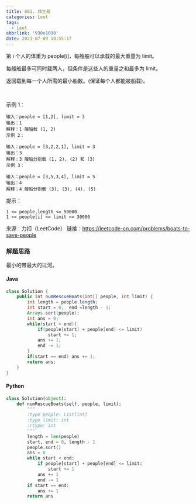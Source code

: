 ```yaml
---
title: 881. 救生艇
categories: Leet
tags:
  - Leet
abbrlink: '930e1090'
date: 2021-07-09 10:55:17
---
```




第 i 个人的体重为 people[i]，每艘船可以承载的最大重量为 limit。

每艘船最多可同时载两人，但条件是这些人的重量之和最多为 limit。

返回载到每一个人所需的最小船数。(保证每个人都能被船载)。

 

示例 1：

    输入：people = [1,2], limit = 3
    输出：1
    解释：1 艘船载 (1, 2)
    示例 2：
    
    输入：people = [3,2,2,1], limit = 3
    输出：3
    解释：3 艘船分别载 (1, 2), (2) 和 (3)
    示例 3：
    
    输入：people = [3,5,3,4], limit = 5
    输出：4
    解释：4 艘船分别载 (3), (3), (4), (5)
提示：
    
    1 <= people.length <= 50000
    1 <= people[i] <= limit <= 30000

来源：力扣（LeetCode）
链接：https://leetcode-cn.com/problems/boats-to-save-people


### 解题思路
最小的带最大的过河。

#### Java
```java
class Solution {
    public int numRescueBoats(int[] people, int limit) {
        int length = people.length;
        int start = 0,  end =length - 1;
        Arrays.sort(people);
        int ans = 0;
        while(start < end){
            if(people[start] + people[end] <= limit)    
                start += 1;
            ans += 1;
            end -= 1;
        }
        if(start == end) ans += 1;
        return ans;
    }
}
```



#### Python
```python
class Solution(object):
    def numRescueBoats(self, people, limit):
        """
        :type people: List[int]
        :type limit: int
        :rtype: int
        """
        length = len(people)
        start, end = 0, length - 1
        people.sort()
        ans = 0
        while start < end:
            if people[start] + people[end] <= limit:
                start += 1
            ans += 1
            end -= 1
        if start == end:
            ans += 1
        return ans
```


